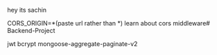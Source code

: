 hey its sachin


CORS_ORIGIN=*(paste url rather than *)
learn about cors
middleware# Backend-Project

jwt 
bcrypt
mongoose-aggregate-paginate-v2


